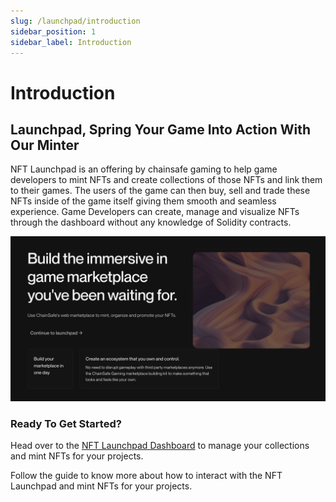 ```yaml
---
slug: /launchpad/introduction
sidebar_position: 1
sidebar_label: Introduction
---
```

# Introduction

## Launchpad, Spring Your Game Into Action With Our Minter

NFT Launchpad is an offering by chainsafe gaming to help game developers to mint NFTs and create collections of those NFTs and link them to their games.
The users of the game can then buy, sell and trade these NFTs inside of the game itself giving them smooth and seamless experience. 
Game Developers can create, manage and visualize NFTs through the dashboard without any knowledge of Solidity contracts.

![](./assets/introduction.png)

### Ready To Get Started?

Head over to the [NFT Launchpad Dashboard](https://dashboard.gaming.chainsafe.io/nfts/entry?utm_source=docs&utm_medium=documentation&utm_campaign=chainsafe_gaming_docs) to manage your collections and mint NFTs for your projects.

Follow the guide to know more about how to interact with the NFT Launchpad and mint NFTs for your projects.